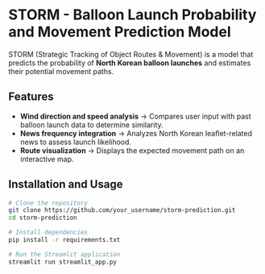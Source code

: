 # STORM - Balloon Launch Probability and Movement Prediction Model

STORM (Strategic Tracking of Object Routes & Movement) is a model that predicts the probability of **North Korean balloon launches** and estimates their potential movement paths.

## Features
- **Wind direction and speed analysis** → Compares user input with past balloon launch data to determine similarity.
- **News frequency integration** → Analyzes North Korean leaflet-related news to assess launch likelihood.
- **Route visualization** → Displays the expected movement path on an interactive map.

## Installation and Usage
```bash
# Clone the repository
git clone https://github.com/your_username/storm-prediction.git
cd storm-prediction

# Install dependencies
pip install -r requirements.txt

# Run the Streamlit application
streamlit run streamlit_app.py
